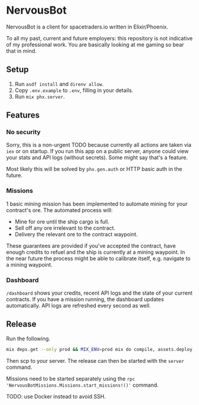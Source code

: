 # NervousBot

NervousBot is a client for spacetraders.io written in Elixir/Phoenix.

To all my past, current and future employers: this repository is not indicative of my professional work. You are basically looking at me gaming so bear that in mind.

## Setup

1. Run `asdf install` and `direnv allow`.
1. Copy `.env.example` to `.env`, filling in your details.
1. Run `mix phx.server`.

## Features

### No security

Sorry, this is a non-urgent TODO because currently all actions are taken via `iex` or on startup. If you run this app on a public server, anyone could view your stats and API logs (without secrets). Some might say that's a feature.

Most likely this will be solved by `phx.gen.auth` or HTTP basic auth in the future.

### Missions

1 basic mining mission has been implemented to automate mining for your contract's ore. The automated process will:

* Mine for ore until the ship cargo is full.
* Sell off any ore irrelevant to the contract.
* Delivery the relevant ore to the contract waypoint.

These guarantees are provided if you've accepted the contract, have enough credits to refuel and the ship is currently at a mining waypoint. In the near future the process might be able to calibrate itself, e.g. navigate to a mining waypoint.

### Dashboard

`/dashboard` shows your credits, recent API logs and the state of your current contracts. If you have a mission running, the dashboard updates automatically. API logs are refreshed every second as well.

## Release

Run the following.

```bash
mix deps.get --only prod && MIX_ENV=prod mix do compile, assets.deploy, phx.gen.release, release
```

Then scp to your server. The release can then be started with the `server` command.

Missions need to be started separately using the `rpc 'NervousBotMissions.Missions.start_missions!()'` command.

TODO: use Docker instead to avoid SSH.
